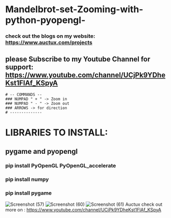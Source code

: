 # Mandelbrot-set-Zooming-with-python-pyopengl-
### check out the blogs on my website: https://www.auctux.com/projects
## please Subscribe to my Youtube Channel for support: https://www.youtube.com/channel/UCjPk9YDheKst1FlAf_KSpyA

    # -- COMMANDS --
    ### NUMPAD " + " -> Zoom in
    ### NUMPAD " - " -> Zoom out
    ### ARROWS -> for direction
    # --------------

# LIBRARIES TO INSTALL:
 
 ## pygame and pyopengl
 
 ### pip install PyOpenGL PyOpenGL_accelerate
 ### pip install numpy
 ### pip install pygame

![Screenshot (57)](https://user-images.githubusercontent.com/48150537/116480277-a74be480-a89e-11eb-8e8c-486f3bcdf649.png)
![Screenshot (60)](https://user-images.githubusercontent.com/48150537/116480723-7fa94c00-a89f-11eb-838e-98bb2a6033d5.png)
![Screenshot (61)](https://user-images.githubusercontent.com/48150537/116480734-833cd300-a89f-11eb-9b95-7b1f789c218d.png)
Auctux
check out more on : https://www.youtube.com/channel/UCjPk9YDheKst1FlAf_KSpyA
